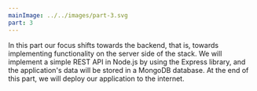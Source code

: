 ```yaml
---
mainImage: ../../images/part-3.svg
part: 3
---
```


<div class="intro">

<!-- Tässä osassa fokus siirtyy backendin, eli palvelimen toiminnallisuuden toteuttamiseen. Toteutamme Node.js:n Express-kirjastoa hyödyntäen yksinkertaisen REST-apin, joka tallettaa dataa MongoDB-tietokantaan. Viemme myös sovelluksemme internettiin.  -->
In this part our focus shifts towards the backend, that is, towards implementing functionality on the server side of the stack. We will implement a simple REST API in Node.js by using the Express library, and the application's data will be stored in a MongoDB database. At the end of this part, we will deploy our application to the internet.

</div>
